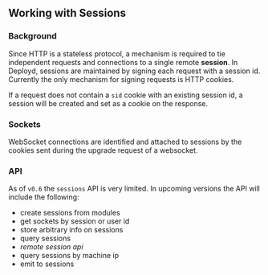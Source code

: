 <!--{
  title: 'Working with Sessions',
  tags: ['users', 'sessions', 'authentication']
}-->

## Working with Sessions

### Background

Since HTTP is a stateless protocol, a mechanism is required to tie independent requests and connections to a single remote **session**. In Deployd, sessions are maintained by signing each request with a session id. Currently the only mechanism for signing requests is HTTP cookies.

If a request does not contain a `sid` cookie with an existing session id, a session will be created and set as a cookie on the response.

### Sockets

WebSocket connections are identified and attached to sessions by the cookies sent during the upgrade request of a websocket.

### API

As of `v0.6` the `sessions` API is very limited. In upcoming versions the API will include the following:

- create sessions from modules
- get sockets by session or user id
- store arbitrary info on sessions
- query sessions
- *remote session api*
- query sessions by machine ip
- emit to sessions 